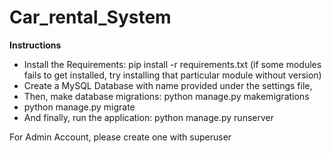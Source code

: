 # Car_rental_System
**Instructions**
- Install the Requirements: pip install -r requirements.txt
(if some modules fails to get installed,
try installing that particular module without version)
- Create a MySQL Database with name provided under the settings file,
- Then, make database migrations: python manage.py makemigrations
- python manage.py migrate
- And finally, run the application: python manage.py runserver

For Admin Account, please create one with superuser
